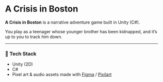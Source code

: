 # A Crisis in Boston

**A Crisis in Boston** is a narrative adventure game built in Unity (C#).  

You play as a teenager whose younger brother has been kidnapped, and it’s up to you to track him down.

---

### 🔧 Tech Stack

- Unity (2D)  
- C#  
- Pixel art & audio assets made with [Figma](https://www.figma.com/) / [Pixilart](https://www.pixilart.com/)
